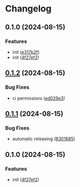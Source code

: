 # Changelog

## 0.1.0 (2024-08-15)


### Features

* init ([e317b2f](https://github.com/ChecksumDev/ezsymlink/commit/e317b2f2625e107bd7bc93298bbb8c8e29d8f6fc))
* init ([4f27ef2](https://github.com/ChecksumDev/ezsymlink/commit/4f27ef2895af6df04e92459453a153bb191ee27d))

## [0.1.2](https://github.com/ChecksumDev/ezsymlink/compare/v0.1.1...v0.1.2) (2024-08-15)


### Bug Fixes

* ci permissions ([ed029e3](https://github.com/ChecksumDev/ezsymlink/commit/ed029e38324b79d2f18cdbac98b865c0a8bfc255))

## [0.1.1](https://github.com/ChecksumDev/ezsymlink/compare/v0.1.0...v0.1.1) (2024-08-15)


### Bug Fixes

* automatic releasing ([8301885](https://github.com/ChecksumDev/ezsymlink/commit/8301885bea993ba04fbfd7fb3b6f773bd54903d3))

## 0.1.0 (2024-08-15)


### Features

* init ([4f27ef2](https://github.com/ChecksumDev/ezsymlink/commit/4f27ef2895af6df04e92459453a153bb191ee27d))
